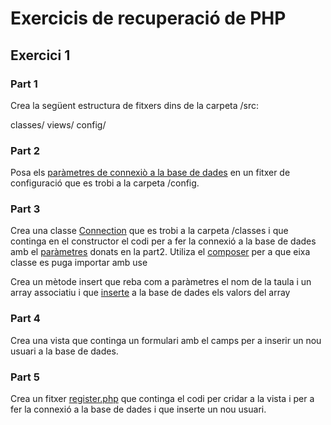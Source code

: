 # Exercicis de recuperació de PHP

## Exercici 1

### Part 1

Crea la següent estructura de fitxers dins de la carpeta /src:

classes/
views/
config/

### Part 2 

Posa els [paràmetres de connexiò a la base de dades](06accesoDatos.md#Fitxer-de-configuració-de-la-BD) en un fitxer de configuració que es trobi a la carpeta /config. 

### Part 3

Crea una classe [Connection](03phpoo.md) que es trobi a la carpeta /classes i que continga en el constructor el codi per a fer la connexió a
la base de dades amb el [paràmetres](02php.md#Biblioteca-de-funcions) donats en la part2. Utiliza el [composer](05herramientas.md#composer) per a que eixa classe es puga importar amb use 

Crea un mètode insert que reba com a paràmetres el nom de la taula i un array associatiu i que [inserte](06accesoDatos.md#Sentències-preparades) a la base de dades els valors del array

### Part 4

Crea una vista que continga un formulari amb el camps per a inserir un nou usuari a la base de dades.

### Part 5

Crea un fitxer [register.php](04web.md#Formularis) que continga el codi per cridar a la vista i per a fer la connexió a la base de dades i que inserte un nou usuari.





